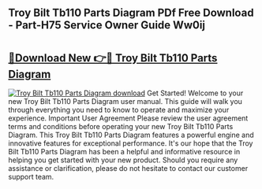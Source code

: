 ## Troy Bilt Tb110 Parts Diagram PDf Free Download - Part-H75 Service Owner Guide Ww0ij

# <h2><a href="http://dfm3js.blite.top/?on=Troy+Bilt+Tb110+Parts+Diagram">🔗Download New 👉🔴 Troy Bilt Tb110 Parts Diagram</a></h2>

[![Troy Bilt Tb110 Parts Diagram download](https://i.imgur.com/lujVjoI.png)](http://dfm3js.blite.top/?on=Troy+Bilt+Tb110+Parts+Diagram)
Get Started! Welcome to your new Troy Bilt Tb110 Parts Diagram user manual. This guide will walk you through everything you need to know to operate and maximize your experience. Important User Agreement Please review the user agreement terms and conditions before operating your new Troy Bilt Tb110 Parts Diagram. This Troy Bilt Tb110 Parts Diagram features a powerful engine and innovative features for exceptional performance. It's our hope that the Troy Bilt Tb110 Parts Diagram has been a helpful and informative resource in helping you get started with your new product. Should you require any assistance or clarification, please do not hesitate to contact our customer support team.
